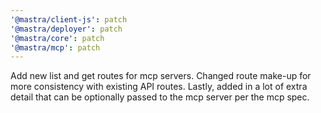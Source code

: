 ```yaml
---
'@mastra/client-js': patch
'@mastra/deployer': patch
'@mastra/core': patch
'@mastra/mcp': patch
---
```


Add new list and get routes for mcp servers. Changed route make-up for more consistency with existing API routes. Lastly, added in a lot of extra detail that can be optionally passed to the mcp server per the mcp spec.

